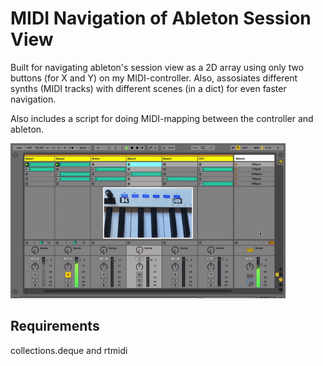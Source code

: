# MIDI Navigation of Ableton Session View
Built for navigating ableton's session view as a 2D array using only two buttons (for X and Y) on my MIDI-controller. Also, assosiates different synths (MIDI tracks) with different scenes (in a dict) for even faster navigation.

Also includes a script for doing MIDI-mapping between the controller and ableton. 

<p align="left">
 <img src="fig.gif" width=440>
</p>

## Requirements
collections.deque and rtmidi 
